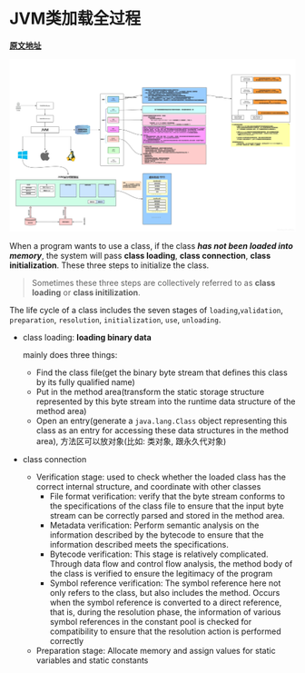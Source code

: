 # JVM类加载全过程

[**原文地址**](https://www.programmersought.com/article/77844216830/)

![&#x7C7B;&#x52A0;&#x8F7D;&#x5168;&#x8FC7;&#x7A0B;](../../.gitbook/assets/java-lei-jia-zai-quan-guo-cheng-.png)

When a program wants to use a class, if the class _**has not been loaded into memory**_, the system will pass **class loading**, **class connection**, **class initialization**. These three steps to initialize the class.

> Sometimes these three steps are collectively referred to as **class loading** or **class initilization**.

The life cycle of a class includes the seven stages of `loading`,`validation`, `preparation`, `resolution`, `initialization`, `use`, `unloading`.

* class loading: **loading binary data**

  mainly does three things:

  * Find the class file\(get the binary byte stream that defines this class by its fully qualified name\)
  * Put in the method area\(transform the static storage structure represented by this byte stream into the runtime data structure of the method area\)
  * Open an entry\(generate a `java.lang.Class` object representing this class as an entry for accessing  these data structures in the method area\), 方法区可以放对象\(比如: 类对象, 跟永久代对象\)

* class connection
  * Verification stage: used to check whether the loaded class has the correct internal structure, and coordinate with other classes
    * File format verification: verify that the byte stream conforms to the specifications of the class file to ensure that the input byte stream can be correctly parsed and stored in the method area.
    * Metadata verification: Perform semantic analysis on the information described by the bytecode to ensure that the information described meets the specifications.
    * Bytecode verification: This stage is relatively complicated. Through data flow and control flow analysis, the method body of the class is verified to ensure the legitimacy of the program
    * Symbol reference verification: The symbol reference here not only refers to the class, but also includes the method. Occurs when the symbol reference is converted to a direct reference, that is, during the resolution phase, the information of various symbol references in the constant pool is checked for compatibility to ensure that the resolution action is performed correctly
  * Preparation stage: Allocate memory and assign values for static variables and static constants

